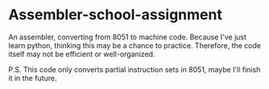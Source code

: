 # Assembler-school-assignment
An assembler, converting from 8051 to machine code.
Because I've just learn python, thinking this may be a chance to practice.
Therefore, the code itself may not be efficient or well-organized.

P.S. This code only converts partial instruction sets in 8051,
    maybe I'll finish it in the future.
